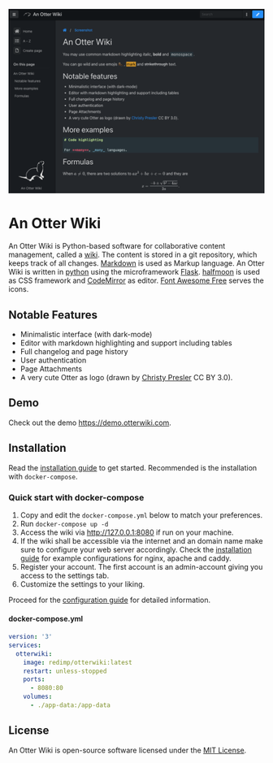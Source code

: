 ![](screenshot.png)

# An Otter Wiki

An Otter Wiki is Python-based software for collaborative content
management, called a [wiki](https://en.wikipedia.org/wiki/Wiki). The
content is stored in a git repository, which keeps track of all changes.
[Markdown](https://daringfireball.net/projects/markdown) is used as
Markup language. An Otter Wiki is written in [python](https://www.python.org/)
using the microframework [Flask](http://flask.pocoo.org/).
[halfmoon](https://www.gethalfmoon.com) is used as CSS framework
and [CodeMirror](https://codemirror.net/) as editor.
[Font Awesome Free](https://fontawesome.com/license/free) serves the icons.

## Notable Features

- Minimalistic interface (with dark-mode)
- Editor with markdown highlighting and support including tables
- Full changelog and page history
- User authentication
- Page Attachments
- A very cute Otter as logo (drawn by [Christy Presler](http://christypresler.com/) CC BY 3.0).

## Demo

Check out the demo <https://demo.otterwiki.com>.

## Installation

Read the [installation guide](https://otterwiki.com/Installation) to get
started. Recommended is the installation with `docker-compose`.

### Quick start with docker-compose

1. Copy and edit the `docker-compose.yml` below to match your preferences.
2. Run `docker-compose up -d`
3. Access the wiki via http://127.0.0.1:8080 if run on your machine.
4. If the wiki shall be accessible via the internet and an domain name make sure to configure your web server accordingly. Check the [installation guide](https://otterwiki.com/Installation#reverse-proxy) for example configurations for nginx, apache and caddy.
5. Register your account. The first account is an admin-account giving you access to the settings tab.
6. Customize the settings to your liking.

Proceed for the [configuration guide](https://otterwiki.com/Configuration) for
detailed information.

#### docker-compose.yml

```yaml
version: '3'
services:
  otterwiki:
    image: redimp/otterwiki:latest
    restart: unless-stopped
    ports:
      - 8080:80
    volumes:
      - ./app-data:/app-data
```

## License

An Otter Wiki is open-source software licensed under the [MIT License](https://github.com/redimp/otterwiki/blob/main/LICENSE).

[modeline]: # ( vim: set fenc=utf-8 spell spl=en sts=4 et tw=72: )
